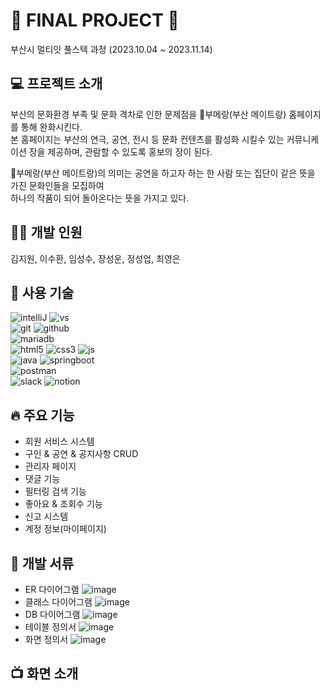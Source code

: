 # 🚐 FINAL PROJECT 🚐
부산시 멀티잇 풀스텍 과정 
(2023.10.04 ~ 2023.11.14)


## 💻 프로젝트 소개

부산의 문화환경 부족 및 문화 격차로 인한 문제점을 🥏부메랑(부산 메이트랑) 홈페이지를 통해 완화시킨다. </br>
본 홈페이지는 부산의 연극, 공연, 전시 등 문화 컨텐츠를 활성화 시킬수 있는 커뮤니케이션 장을 제공하며, 관람할 수 있도록 홍보의 장이 된다. 

🥏부메랑(부산 메이트랑)의 의미는 공연을 하고자 하는 한 사람 또는 집단이 같은 뜻을 가진 문화인들을 모집하여 </br> 
하나의 작품이 되어 돌아온다는 뜻을 가지고 있다. 

## 👨‍💻 개발 인원

김지원, 이수환, 임성수, 장성운, 정성업, 최영은


## 🛒 사용 기술

![intelliJ](https://img.shields.io/badge/IntelliJ_IDEA-000000.svg?style=for-the-badge&logo=intellij-idea&logoColor=white)
![vs](https://img.shields.io/badge/Visual_Studio-5C2D91?style=for-the-badge&logo=visual%20studio&logoColor=white) </br> 
![git](https://img.shields.io/badge/GIT-E44C30?style=for-the-badge&logo=git&logoColor=white)
![github](https://img.shields.io/badge/GitHub-100000?style=for-the-badge&logo=github&logoColor=white)</br>
![mariadb](https://img.shields.io/badge/MariaDB-003545?style=for-the-badge&logo=mariadb&logoColor=white)</br>
![html5](https://img.shields.io/badge/HTML5-E34F26?style=for-the-badge&logo=html5&logoColor=white)
![css3](https://img.shields.io/badge/CSS3-1572B6?style=for-the-badge&logo=css3&logoColor=white)
![js](https://img.shields.io/badge/JavaScript-F7DF1E?style=for-the-badge&logo=JavaScript&logoColor=white)</br>
![java](https://img.shields.io/badge/Java-ED8B00?style=for-the-badge&logo=openjdk&logoColor=white)
![springboot](https://img.shields.io/badge/SpringBoot-success?style=flat-square&logo=Spring&logoColor=white)</br> 
![postman](https://img.shields.io/badge/Postman-FF6C37?style=for-the-badge&logo=postman&logoColor=white)</br>
![slack](https://img.shields.io/badge/Slack-4A154B?style=for-the-badge&logo=slack&logoColor=white)
![notion](https://img.shields.io/badge/Notion-000000?style=for-the-badge&logo=notion&logoColor=white)

## 🔥 주요 기능
- 회원 서비스 시스템
- 구인 & 공연 & 공지사항 CRUD
- 관리자 페이지
- 댓글 기능
- 필터링 검색 기능
- 좋아요 & 조회수 기능
- 신고 시스템
- 계정 정보(마이페이지)

## 📑 개발 서류
- ER 다이어그램
![image](https://github.com/aw3316/youngeun/assets/64852634/103847c7-512e-460d-a55d-6ad433426ff8)
- 클래스 다이어그램
![image](https://github.com/aw3316/youngeun/assets/64852634/53772428-c499-4928-a6c9-eca8daaa8a77)
- DB 다이어그램
![image](https://github.com/aw3316/youngeun/assets/64852634/08035d5d-db4a-4a46-8e6b-60d55f5c8695)
- 테이블 정의서
![image](https://github.com/aw3316/youngeun/assets/64852634/c5c57c58-b363-4c2b-9483-86fbdb4ed6c4)
- 화면 정의서
![image](https://github.com/aw3316/youngeun/assets/64852634/1570968b-9c54-4af3-a256-245719f85d34)

## 📺 화면 소개

